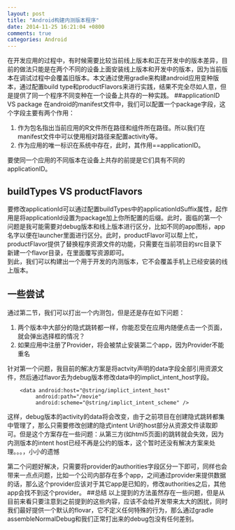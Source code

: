 ```yaml
---
layout: post
title: "Android构建内测版本程序"
date: 2014-11-25 16:21:04 +0800
comments: true
categories: Android 
---
```

在开发应用的过程中，有时候需要比较当前线上版本和正在开发中的版本差异，目前的做法只能是在两个不同的设备上面安装线上版本和开发中的版本，因为当前版本在调试过程中会覆盖旧版本。本文通过使用gradle来构建android应用变种版本，通过配置build type和productFlavors来进行实践，结果不完全尽如人意，但是提供了同一个程序不同变种在一个设备上共存的一种实践。
##applicationID VS package
在android的manifest文件中，我们可以配置一个package字段，这个字段主要有两个作用：

1. 作为包名指出当前应用的R文件所在路径和组件所在路径。所以我们在manifest文件中可以使用相对路径来配置activity等。
2. 作为应用的唯一标识在系统中存在，此时，其作用==applicationID。 

要使同一个应用的不同版本在设备上共存的前提是它们具有不同的applicationID。
## buildTypes VS productFlavors
要修改applicationId可以通过配置buildTypes中的applicationIdSuffix属性，起作用是将applicationId设置为package加上你所配置的后缀。此时，面临的第一个问题是我可能需要对debug版本和线上版本进行区分，比如不同的app图标，app名字以便在launcher里面进行区分。此时，productFlavor可以帮上忙，productFlavor提供了替换程序资源文件的功能，只需要在当前项目的src目录下新建一个flavor目录，在里面覆写资源即可。<br />到此，我们可以构建出一个用于开发的内测版本，它不会覆盖手机上已经安装的线上版本。
## 一些尝试
通过第二节，我们可以打出一个内测包，但是还是存在如下问题：

1. 两个版本中大部分的隐式跳转都一样，你能忍受在应用内随便点击一个页面，就会弹出选择框的情况？
2. 如果应用中注册了Provider，将会被禁止安装第二个app，因为Provider不能重名

针对第一个问题，我目前的解决方案是将actvity声明的data字段全部引用资源文件，然后通过flavor去为debug版本修改data中的implict_intent_host字段。

		<data android:host="@string/implict_intent_host"
             android:path="/movie"
             android:scheme="@string/implict_intent_scheme" />
             
     
这样，debug版本的activity的data将会改变，由于之前项目在创建隐式跳转都集中管理了，那么只需要修改创建的隐式intent  Uri的host部分从资源文件读取即可。但是这个方案存在一些问题：从第三方(如html5页面)的跳转就会失效，因为内测版本的intent host已经不再是公约的版本，这个暂时还没有解决方案来处理。。。，小小的遗憾

第二个问题好解决，只需要将provider的authorities字段区分一下即可，同样也会带来一点点问题，比如一个公司内部存在多个app，之间通过provider来提供数据的话，那么这个provider应该对于其它app是已知的，修改authorities之后，其他app会找不到这个provider。
##总结
以上提到的方法虽然存在一些问题，但是从目前来看只要注意到之前提到的这些内容，应该不会给开发带来太大的困扰，同时我们最好提供一个默认的flovar，它不定义任何特殊的行为，那么通过gradle assembleNormalDebug和我们正常打出来的debug包没有任何差别。